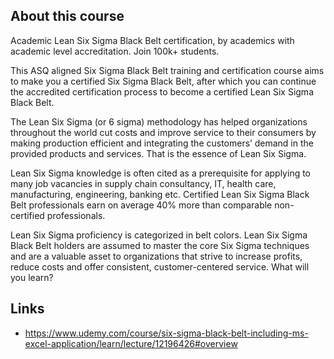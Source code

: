 ## About this course
Academic Lean Six Sigma Black Belt certification, by academics with academic level accreditation. Join 100k+ students.

This ASQ aligned Six Sigma Black Belt training and certification course aims to make you a certified Six Sigma Black Belt, after which you can continue the accredited certification process to become a certified Lean Six Sigma Black Belt.   

The Lean Six Sigma (or 6 sigma) methodology has helped organizations throughout the world cut costs and improve service to their consumers by making production efficient and integrating the customers’ demand in the provided products and services. That is the essence of Lean Six Sigma.

Lean Six Sigma knowledge is often cited as a prerequisite for applying to many job vacancies in supply chain consultancy, IT, health care, manufacturing, engineering, banking etc. Certified Lean Six Sigma Black Belt professionals earn on average 40% more than comparable non-certified professionals.    

Lean Six Sigma proficiency is categorized in belt colors. Lean Six Sigma Black Belt holders are assumed to master the core Six Sigma techniques and are a valuable asset to organizations that strive to increase profits, reduce costs and offer consistent, customer-centered service. What will you learn?   

## Links
- https://www.udemy.com/course/six-sigma-black-belt-including-ms-excel-application/learn/lecture/12196426#overview
